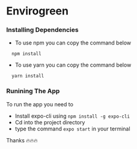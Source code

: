# Envirogreen


### Installing Dependencies

* To use npm you can copy the command below
```
  npm install 
```
* To use yarn you can copy the command below
```
  yarn install 
```
### Runining The App
To run the app you need to
* Install expo-cli using ``` npm install -g expo-cli ```
* Cd into the project directory  
* type the command ```expo start``` in your terminal

Thanks 🔥🔥🔥